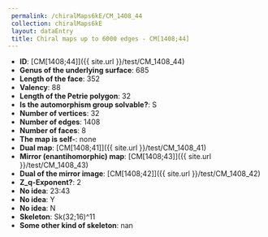 ```yaml
--- 
 permalink: /chiralMaps6kE/CM_1408_44 
 collection: chiralMaps6kE
 layout: dataEntry
 title: Chiral maps up to 6000 edges - CM[1408;44]
---
```


- **ID**: [CM[1408;44]]({{ site.url }}/test/CM_1408_44)
- **Genus of the underlying surface**: 685
- **Length of the face**: 352
- **Valency**: 88
- **Length of the Petrie polygon**: 32
- **Is the automorphism group solvable?**: S
- **Number of vertices**: 32
- **Number of edges**: 1408
- **Number of faces**: 8
- **The map is self-**: none
- **Dual map**: [CM[1408;41]]({{ site.url }}/test/CM_1408_41)
- **Mirror (enantihomorphic) map**: [CM[1408;43]]({{ site.url }}/test/CM_1408_43)
- **Dual of the mirror image**: [CM[1408;42]]({{ site.url }}/test/CM_1408_42)
- **Z_q-Exponent?**: 2
- **No idea**:  23:43
- **No idea**: Y
- **No idea**: N
- **Skeleton**: Sk(32;16)^11
- **Some other kind of skeleton**: nan
